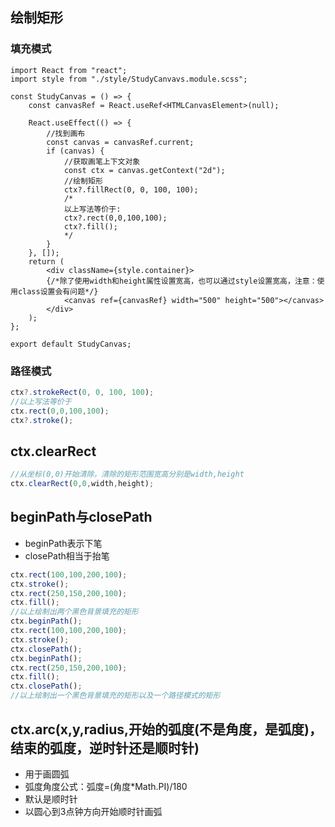 ## 绘制矩形
### 填充模式
```tsx
import React from "react";
import style from "./style/StudyCanvavs.module.scss";

const StudyCanvas = () => {
	const canvasRef = React.useRef<HTMLCanvasElement>(null);

	React.useEffect(() => {
		//找到画布
		const canvas = canvasRef.current;
		if (canvas) {
			//获取画笔上下文对象
			const ctx = canvas.getContext("2d");
			//绘制矩形
			ctx?.fillRect(0, 0, 100, 100);
            /*
            以上写法等价于:
            ctx?.rect(0,0,100,100);
            ctx?.fill();
            */
		}
	}, []);
	return (
		<div className={style.container}>
        {/*除了使用width和height属性设置宽高，也可以通过style设置宽高，注意：使用class设置会有问题*/}
			<canvas ref={canvasRef} width="500" height="500"></canvas>
		</div>
	);
};

export default StudyCanvas;

```
### 路径模式
```javascript
ctx?.strokeRect(0, 0, 100, 100);
//以上写法等价于
ctx.rect(0,0,100,100);
ctx?.stroke();

```
## ctx.clearRect
```javascript
//从坐标(0,0)开始清除，清除的矩形范围宽高分别是width,height
ctx.clearRect(0,0,width,height);
```
## beginPath与closePath
- beginPath表示下笔
- closePath相当于抬笔
```javascript
ctx.rect(100,100,200,100);
ctx.stroke();
ctx.rect(250,150,200,100);
ctx.fill();
//以上绘制出两个黑色背景填充的矩形
ctx.beginPath();
ctx.rect(100,100,200,100);
ctx.stroke();
ctx.closePath();
ctx.beginPath();
ctx.rect(250,150,200,100);
ctx.fill();
ctx.closePath();
//以上绘制出一个黑色背景填充的矩形以及一个路径模式的矩形
```
## ctx.arc(x,y,radius,开始的弧度(不是角度，是弧度)，结束的弧度，逆时针还是顺时针)
- 用于画圆弧
- 弧度角度公式：弧度=(角度*Math.PI)/180
- 默认是顺时针
- 以圆心到3点钟方向开始顺时针画弧
